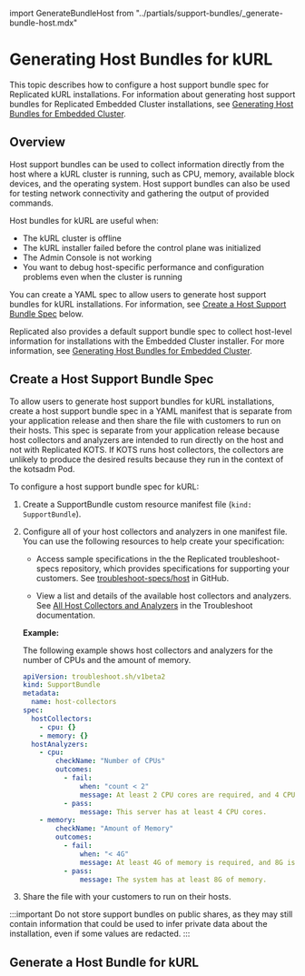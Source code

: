 import GenerateBundleHost from "../partials/support-bundles/_generate-bundle-host.mdx"

# Generating Host Bundles for kURL

This topic describes how to configure a host support bundle spec for Replicated kURL installations. For information about generating host support bundles for Replicated Embedded Cluster installations, see [Generating Host Bundles for Embedded Cluster](/vendor/support-bundle-embedded).

## Overview

Host support bundles can be used to collect information directly from the host where a kURL cluster is running, such as CPU, memory, available block devices, and the operating system. Host support bundles can also be used for testing network connectivity and gathering the output of provided commands.

Host bundles for kURL are useful when:
- The kURL cluster is offline
- The kURL installer failed before the control plane was initialized
- The Admin Console is not working
- You want to debug host-specific performance and configuration problems even when the cluster is running

You can create a YAML spec to allow users to generate host support bundles for kURL installations. For information, see [Create a Host Support Bundle Spec](#create-a-host-support-bundle-spec) below.

Replicated also provides a default support bundle spec to collect host-level information for installations with the Embedded Cluster installer. For more information, see [Generating Host Bundles for Embedded Cluster](/vendor/support-bundle-embedded).

## Create a Host Support Bundle Spec

To allow users to generate host support bundles for kURL installations, create a host support bundle spec in a YAML manifest that is separate from your application release and then share the file with customers to run on their hosts. This spec is separate from your application release because host collectors and analyzers are intended to run directly on the host and not with Replicated KOTS. If KOTS runs host collectors, the collectors are unlikely to produce the desired results because they run in the context of the kotsadm Pod.

To configure a host support bundle spec for kURL:

1. Create a SupportBundle custom resource manifest file (`kind: SupportBundle`).

1. Configure all of your host collectors and analyzers in one manifest file. You can use the following resources to help create your specification:

    - Access sample specifications in the the Replicated troubleshoot-specs repository, which provides specifications for supporting your customers. See [troubleshoot-specs/host](https://github.com/replicatedhq/troubleshoot-specs/tree/main/host) in GitHub.

    - View a list and details of the available host collectors and analyzers. See [All Host Collectors and Analyzers](https://troubleshoot.sh/docs/host-collect-analyze/all/) in the Troubleshoot documentation.

    **Example:**

    The following example shows host collectors and analyzers for the number of CPUs and the amount of memory.

    ```yaml
    apiVersion: troubleshoot.sh/v1beta2
    kind: SupportBundle
    metadata:
      name: host-collectors
    spec:
      hostCollectors:
        - cpu: {}
        - memory: {}
      hostAnalyzers:
        - cpu:
            checkName: "Number of CPUs"
            outcomes:
              - fail:
                  when: "count < 2"
                  message: At least 2 CPU cores are required, and 4 CPU cores are recommended.
              - pass:
                  message: This server has at least 4 CPU cores.
        - memory:
            checkName: "Amount of Memory"
            outcomes:
              - fail:
                  when: "< 4G"
                  message: At least 4G of memory is required, and 8G is recommended.
              - pass:
                  message: The system has at least 8G of memory.
    ```

1. Share the file with your customers to run on their hosts.

:::important
Do not store support bundles on public shares, as they may still contain information that could be used to infer private data about the installation, even if some values are redacted.
:::

## Generate a Host Bundle for kURL

<GenerateBundleHost/>